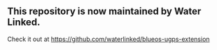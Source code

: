 ## This repository is now maintained by Water Linked.

Check it out at https://github.com/waterlinked/blueos-ugps-extension
